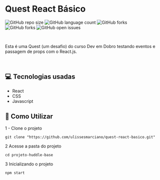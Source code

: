 # Quest React Básico

![GitHub repo size](https://img.shields.io/github/repo-size/ulissesmarciano/quest-react-basico?style=for-the-badge)
![GitHub language count](https://img.shields.io/github/languages/count/ulissesmarciano/quest-react-basico?style=for-the-badge)
![GitHub forks](https://img.shields.io/github/forks/ulissesmarciano/quest-react-basico?style=for-the-badge)
![GitHub forks](https://img.shields.io/github/forks/ulissesmarciano/quest-react-basico?style=for-the-badge)
![GitHub open issues](https://img.shields.io/github/issues/ulissesmarciano/quest-react-basico?style=for-the-badge)

<br>


Esta é uma Quest (um desafio) do curso Dev em Dobro testando eventos e passagem de props com o React.js.


<br>

## 💻 Tecnologias usadas
- React
- CSS
- Javascript


## 🚀 Como Utilizar

1 - Clone o projeto

```
git clone "https://github.com/ulissesmarciano/quest-react-basico.git"
```
2 Acesse a pasta do projeto

```
cd projeto-huddle-base
```

3 Inicializando o projeto


```
npm start
```


